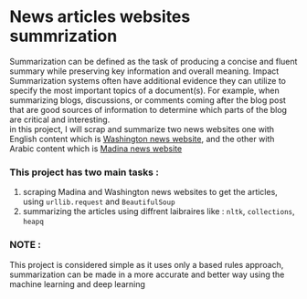 # News articles websites summrization
 
Summarization can be defined as the task of producing a concise and fluent summary while preserving key information and overall meaning. Impact Summarization systems often have additional evidence they can utilize to specify the most important topics of a document(s). For example, when summarizing blogs, discussions, or comments coming after the blog post that are good sources of information to determine which parts of the blog are critical and interesting.  
in this project, I will scrap and summarize two news websites one with English content which is [Washington news website](https://github.com/ebtesamali/MadinaNews_website_summrization/blob/main/washington_news_article_summraization.ipynb), and the other with Arabic content which is [Madina news website](https://github.com/ebtesamali/MadinaNews_website_summrization/blob/main/Madina_News_Summraization.ipynb)

### This project has two main tasks :
1. scraping Madina and Washington news websites to get the articles, using `urllib.request` and `BeautifulSoup `
2. summarizing the articles using diffrent laibraires like : `nltk`, `collections`, `heapq`

### NOTE : 
This project is considered simple as it uses only a based rules approach, summarization can be made in a more accurate and better way using the machine learning  and deep learning
